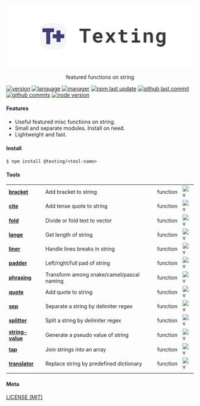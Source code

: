 <div style="text-align:center">
	<img alt="banner" src="./media/texting-banner.svg"/>
  <p style="text-align:center">featured functions on string</p>
</div>

[![version](https://img.shields.io/npm/v/@texting/lange?logo=npm&style=flat-square)]()
[![language](https://img.shields.io/github/languages/top/gadge/texting?logo=javascript&style=flat-square)][url-github]
[![manager](https://img.shields.io/badge/manager-pnpm-F69220?logo=pnpm&logoColor=EEE&style=flat-square)][url-github]
[![npm last update](https://img.shields.io/npm/last-update/%40vect%2Fvector?logo=npm&style=flat-square)]()
[![github last commit](https://img.shields.io/github/last-commit/gadge/texting?logo=github&style=flat-square)][url-github]
[![github commits](https://img.shields.io/github/commit-activity/t/gadge/texting?logo=github&style=flat-square)][url-github]
[![node version](https://img.shields.io/node/v/@texting/lange/latest?logo=node.js&style=flat-square)]()

[//]: <> (Shields)

[badge-npm-version]: https://flat.badgen.net/npm/v/@texting/art-project

[badge-npm-license]: https://flat.badgen.net/npm/license/@texting/art-project

[badge-github-last-commit]: https://flat.badgen.net/github/last-commit/hoyeungw/texting

[badge-github-commit-count]: https://flat.badgen.net/github/commits/hoyeungw/texting

[//]: <> (Link)

[url-github]: https://github.com/hoyeungw/texting

[url-npm]: https://npmjs.org/package/@texting/art-project

#### Features

- Useful featured misc functions on string.
- Small and separate modules. Install on need.
- Lightweight and fast.

#### Install

```console
$ npm install @texting/<tool-name>
```

#### Tools

|                                           |                                           |          |                   |
|-------------------------------------------|-------------------------------------------|----------|-------------------|
| [**bracket**](packages/bracket)           | Add bracket to string                     | function | ![v][bracket-dm]  |
| [**cite**](packages/cite)                 | Add tense quote to string                 | function | ![v][cite-dm]     |
| [**fold**](packages/fold)                 | Divide or fold text to vector             | function | ![v][fold-dm]     |
| [**lange**](packages/lange)               | Get length of string                      | function | ![v][lange-dm]    |
| [**liner**](packages/liner)               | Handle lines breaks in string             | function | ![v][liner-dm]    |
| [**padder**](packages/padder)             | Left/right/full pad of string             | function | ![v][padder-dm]   |
| [**phrasing**](packages/phrasing)         | Transform among snake/camel/pascal naming | function | ![v][phrasing-dm] |
| [**quote**](packages/quote)               | Add quote to string                       | function | ![v][quote-dm]    |
| [**sep**](packages/sep)                   | Separate a string by delimiter regex      | function | ![v][sep-dm]      |
| [**splitter**](packages/splitter)         | Split a string by delimiter regex         | function | ![v][splitter-dm] |
| [**string-value**](packages/string-value) | Generate a pseudo value of string         | function | ![v][strval-dm]   |
| [**tap**](packages/tap)                   | Join strings into an array                | function | ![v][tap-dm]      |
| [**translator**](packages/translator)     | Replace string by predefined dictionary   | function | ![v][tslt-dm]     |
|                                           |                                           |          |                   |

[//]: <> (Local routes)

[bracket-dm]: https://flat.badgen.net/npm/dm/@texting/bracket

[cite-dm]: https://flat.badgen.net/npm/dm/@texting/cite

[fold-dm]: https://flat.badgen.net/npm/dm/@texting/fold

[lange-dm]: https://flat.badgen.net/npm/dm/@texting/lange

[liner-dm]: https://flat.badgen.net/npm/dm/@texting/liner

[padder-dm]: https://flat.badgen.net/npm/dm/@texting/padder

[phrasing-dm]: https://flat.badgen.net/npm/dm/@texting/phrasing

[quote-dm]: https://flat.badgen.net/npm/dm/@texting/quote

[sep-dm]: https://flat.badgen.net/npm/dm/@texting/sep

[splitter-dm]: https://flat.badgen.net/npm/dm/@texting/splitter

[strval-dm]: https://flat.badgen.net/npm/dm/@texting/string-value

[tap-dm]: https://flat.badgen.net/npm/dm/@texting/tap

[tslt-dm]: https://flat.badgen.net/npm/dm/@texting/translator

#### Meta

[LICENSE (MIT)](LICENSE)
